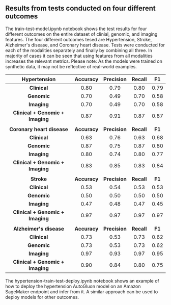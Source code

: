## Results from tests conducted on four different outcomes

The train-test-model.ipynb notebook shows the test results for four different outcomes on the entire dataset of clinial, genomic, and imaging features. The four different outcomes tesed are Hypertension, Stroke, Alzheimer's disease, and Coronary heart disease. Tests were conducted for each of the modalities separately and finally by combining all three. In majority of cases it can be seen that using features from all modalities increases the relevant metrics. Please note: As the models were trained on synthetic data, it may not be reflective of real-world examples. 

|         **Hypertension**         | **Accuracy** | **Precision** | **Recall** | **F1** |
|:--------------------------------:|:------------:|:-------------:|:----------:|:------:|
| **Clinical**                     |         0.80 |          0.79 |       0.80 |   0.79 |
| **Genomic**                      |         0.70 |          0.49 |       0.70 |   0.58 |
| **Imaging**                      |         0.70 |          0.49 |       0.70 |   0.58 |
| **Clinical + Genomic + Imaging** |         0.87 |          0.91 |       0.87 |   0.87 |
|                                  |              |               |            |        |
|    **Coronary heart disease**    | **Accuracy** | **Precision** | **Recall** | **F1** |
| **Clinical**                     |         0.63 |          0.76 |       0.63 |   0.68 |
| **Genomic**                      |         0.87 |          0.75 |       0.87 |   0.80 |
| **Imaging**                      |         0.80 |          0.74 |       0.80 |   0.77 |
| **Clinical + Genomic + Imaging** |         0.83 |          0.85 |       0.83 |   0.84 |
|                                  |              |               |            |        |
|            **Stroke**            | **Accuracy** | **Precision** | **Recall** | **F1** |
| **Clinical**                     |         0.53 |          0.54 |       0.53 |   0.53 |
| **Genomic**                      |         0.50 |          0.50 |       0.50 |   0.50 |
| **Imaging**                      |         0.47 |          0.48 |       0.47 |   0.45 |
| **Clinical + Genomic + Imaging** |         0.97 |          0.97 |       0.97 |   0.97 |
|                                  |              |               |            |        |
|      **Alzheimer's disease**     | **Accuracy** | **Precision** | **Recall** | **F1** |
| **Clinical**                     |         0.73 |          0.53 |       0.73 |   0.62 |
| **Genomic**                      |         0.73 |          0.53 |       0.73 |   0.62 |
| **Imaging**                      |         0.97 |          0.93 |       0.97 |   0.95 |
| **Clinical + Genomic + Imaging** |         0.90 |          0.84 |       0.80 |   0.75 |

The hypertension-train-test-deploy.ipynb notebook shows an example of how to deploy the hypertension AutoGluon model on an Amazon SageMaker endpoint and infer from it. A similar approach can be used to deploy models for other outcomes.